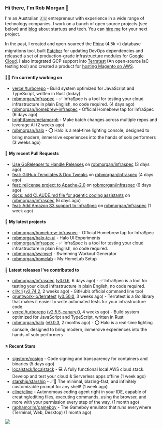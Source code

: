 ### Hi there, I'm Rob Morgan 👋

I'm an Australian 🇦🇺 entrepreneur with experience in a wide range of technology companies. I work on a bunch of
open source projects (see below) and [blog](https://robmorgan.id.au/) about startups and tech. You can [hire me](https://robmorgan.id.au/work-with-me/)
for your next project.

In the past, I created and open-sourced the [Phinx](https://github.com/cakephp/phinx) (4.5k ⭐️) database migrations tool, built [Patcher](https://blog.gruntwork.io/introducing-patcher-a-new-tool-for-keeping-infrastructure-code-up-to-date-e65b0c203b6b)
for updating DevOps dependencies and released a set of production-grade infrastructure modules for [Google Cloud](https://cloud.google.com/blog/products/devops-sre/deploying-a-production-grade-helm-release-on-gke-with-terraform).
I also integrated GCP support into [Terratest](https://github.com/gruntwork-io/terratest) (An open-source IaC testing tool) and created a product for [hosting Magento on AWS](https://github.com/magecloudkit/magecloudkit).

#### 👨‍💻 I'm currently working on

- [vercel/turborepo](https://github.com/vercel/turborepo) - Build system optimized for JavaScript and TypeScript, written in Rust (today)
- [robmorgan/infraspec](https://github.com/robmorgan/infraspec) - ✅ InfraSpec is a tool for testing your cloud infrastructure in plain English, no code required. (4 days ago)
- [robmorgan/homebrew-infraspec](https://github.com/robmorgan/homebrew-infraspec) - Official Homebrew tap for InfraSpec (6 days ago)
- [brightfame/metamorph](https://github.com/brightfame/metamorph) - Make batch changes across multiple repos and leverage AI (2 weeks ago)
- [robmorgan/halo](https://github.com/robmorgan/halo) - ⭕️ Halo is a real-time lighting console, designed to bring modern, immersive experiences into the hands of solo performers (3 weeks ago)

#### 🔨 My recent Pull Requests

- [Use GoReleaser to Handle Releases](https://github.com/robmorgan/infraspec/pull/29) on [robmorgan/infraspec](https://github.com/robmorgan/infraspec) (3 days ago)
- [feat: GitHub Templates &amp; Doc Tweaks](https://github.com/robmorgan/infraspec/pull/21) on [robmorgan/infraspec](https://github.com/robmorgan/infraspec) (4 days ago)
- [feat: relicense project to Apache-2.0](https://github.com/robmorgan/infraspec/pull/19) on [robmorgan/infraspec](https://github.com/robmorgan/infraspec) (6 days ago)
- [docs: add CLAUDE.md file for agentic coding assistants](https://github.com/robmorgan/infraspec/pull/18) on [robmorgan/infraspec](https://github.com/robmorgan/infraspec) (6 days ago)
- [feat: Add Amazon S3 support to InfraSpec](https://github.com/robmorgan/infraspec/pull/16) on [robmorgan/infraspec](https://github.com/robmorgan/infraspec) (1 week ago)

#### 🌱 My latest projects

- [robmorgan/homebrew-infraspec](https://github.com/robmorgan/homebrew-infraspec) - Official Homebrew tap for InfraSpec
- [robmorgan/halo-tc-ui](https://github.com/robmorgan/halo-tc-ui) - Halo UI Experiments
- [robmorgan/infraspec](https://github.com/robmorgan/infraspec) - ✅ InfraSpec is a tool for testing your cloud infrastructure in plain English, no code required.
- [robmorgan/swimset](https://github.com/robmorgan/swimset) - Swimming Workout Generator
- [robmorgan/homelab](https://github.com/robmorgan/homelab) - My HomeLab Setup

#### 🚀 Latest releases I've contributed to

- [robmorgan/infraspec](https://github.com/robmorgan/infraspec) ([v0.0.6](https://github.com/robmorgan/infraspec/releases/tag/v0.0.6), 6 days ago) - ✅ InfraSpec is a tool for testing your cloud infrastructure in plain English, no code required.
- [cli/cli](https://github.com/cli/cli) ([v2.74.2](https://github.com/cli/cli/releases/tag/v2.74.2), 2 weeks ago) - GitHub’s official command line tool
- [gruntwork-io/terratest](https://github.com/gruntwork-io/terratest) ([v0.50.0](https://github.com/gruntwork-io/terratest/releases/tag/v0.50.0), 3 weeks ago) -  Terratest is a Go library that makes it easier to write automated tests for your infrastructure code.
- [vercel/turborepo](https://github.com/vercel/turborepo) ([v2.5.5-canary.0](https://github.com/vercel/turborepo/releases/tag/v2.5.5-canary.0), 4 weeks ago) - Build system optimized for JavaScript and TypeScript, written in Rust
- [robmorgan/halo](https://github.com/robmorgan/halo) ([v0.0.3](https://github.com/robmorgan/halo/releases/tag/v0.0.3), 2 months ago) - ⭕️ Halo is a real-time lighting console, designed to bring modern, immersive experiences into the hands of solo performers

#### ⭐ Recent Stars

- [sigstore/cosign](https://github.com/sigstore/cosign) - Code signing and transparency for containers and binaries (5 days ago)
- [localstack/localstack](https://github.com/localstack/localstack) - 💻 A fully functional local AWS cloud stack. Develop and test your cloud &amp; Serverless apps offline (1 week ago)
- [starship/starship](https://github.com/starship/starship) - ☄🌌️  The minimal, blazing-fast, and infinitely customizable prompt for any shell! (1 week ago)
- [cline/cline](https://github.com/cline/cline) - Autonomous coding agent right in your IDE, capable of creating/editing files, executing commands, using the browser, and more with your permission every step of the way. (1 month ago)
- [raphamorim/gameboy](https://github.com/raphamorim/gameboy) - The Gameboy emulator that runs everywhere (Terminal, Web, Desktop) (1 month ago)

![](https://github-readme-stats.vercel.app/api?username=robmorgan&theme=vision-friendly-dark&hide_border=false&include_all_commits=true&count_private=true)
